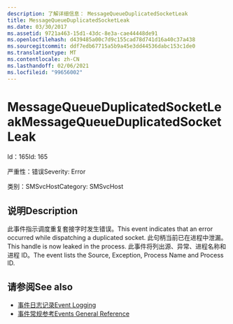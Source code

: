 ```yaml
---
description: 了解详细信息： MessageQueueDuplicatedSocketLeak
title: MessageQueueDuplicatedSocketLeak
ms.date: 03/30/2017
ms.assetid: 9721a463-15d1-43dc-8e3a-cae44448de91
ms.openlocfilehash: d439485a00c7d9c155cad78d741d16a40c37a438
ms.sourcegitcommit: ddf7edb67715a5b9a45e3dd44536dabc153c1de0
ms.translationtype: MT
ms.contentlocale: zh-CN
ms.lasthandoff: 02/06/2021
ms.locfileid: "99656002"
---
```

# <a name="messagequeueduplicatedsocketleak"></a><span data-ttu-id="e72d8-103">MessageQueueDuplicatedSocketLeak</span><span class="sxs-lookup"><span data-stu-id="e72d8-103">MessageQueueDuplicatedSocketLeak</span></span>

<span data-ttu-id="e72d8-104">Id：165</span><span class="sxs-lookup"><span data-stu-id="e72d8-104">Id: 165</span></span>  
  
 <span data-ttu-id="e72d8-105">严重性：错误</span><span class="sxs-lookup"><span data-stu-id="e72d8-105">Severity: Error</span></span>  
  
 <span data-ttu-id="e72d8-106">类别：SMSvcHost</span><span class="sxs-lookup"><span data-stu-id="e72d8-106">Category: SMSvcHost</span></span>  
  
## <a name="description"></a><span data-ttu-id="e72d8-107">说明</span><span class="sxs-lookup"><span data-stu-id="e72d8-107">Description</span></span>  

 <span data-ttu-id="e72d8-108">此事件指示调度重复套接字时发生错误。</span><span class="sxs-lookup"><span data-stu-id="e72d8-108">This event indicates that an error occurred while dispatching a duplicated socket.</span></span> <span data-ttu-id="e72d8-109">此句柄当前已在进程中泄漏。</span><span class="sxs-lookup"><span data-stu-id="e72d8-109">This handle is now leaked in the process.</span></span> <span data-ttu-id="e72d8-110">此事件将列出源、异常、进程名称和进程 ID。</span><span class="sxs-lookup"><span data-stu-id="e72d8-110">The event lists the Source, Exception, Process Name and Process ID.</span></span>  
  
## <a name="see-also"></a><span data-ttu-id="e72d8-111">请参阅</span><span class="sxs-lookup"><span data-stu-id="e72d8-111">See also</span></span>

- [<span data-ttu-id="e72d8-112">事件日志记录</span><span class="sxs-lookup"><span data-stu-id="e72d8-112">Event Logging</span></span>](index.md)
- [<span data-ttu-id="e72d8-113">事件常规参考</span><span class="sxs-lookup"><span data-stu-id="e72d8-113">Events General Reference</span></span>](events-general-reference.md)
